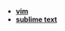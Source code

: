 * [**vim**](/System%20Release/full%20platform%20tools/文本编辑器/vim/_navbar)  
* [**sublime text**](/System%20Release/full%20platform%20tools/文本编辑器/sublime%20text/README)  
